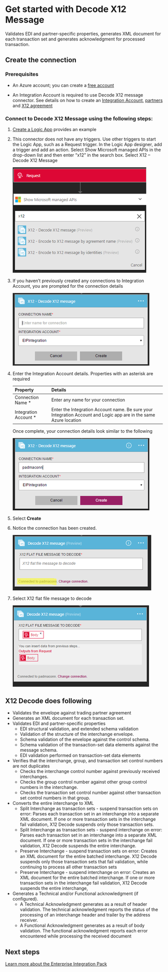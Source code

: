 <properties 
	pageTitle="Learn about Enterprise Integration Pack Decode X12 Message Connctor | Microsoft Azure App Service | Microsoft Azure" 
	description="Learn how to use partners with the Enterprise Integration Pack and Logic apps" 
	services="logic-apps" 
	documentationCenter=".net,nodejs,java"
	authors="padmavc" 
	manager="erikre" 
	editor=""/>

<tags 
	ms.service="logic-apps" 
	ms.workload="integration" 
	ms.tgt_pltfrm="na" 
	ms.devlang="na" 
	ms.topic="article" 
	ms.date="08/15/2016" 
	ms.author="padmavc"/>

# Get started with Decode X12 Message

Validates EDI and partner-specific properties, generates XML document for each transaction set and generates acknowledgment for processed transaction.

## Create the connection

### Prerequisites

* An Azure account; you can create a [free account](https://azure.microsoft.com/free)

* An Integration Account is required to use Decode X12 message connector. See details on how to create an [Integration Account](./app-service-logic-enterprise-integration-create-integration-account.md), [partners](./app-service-logic-enterprise-integration-partners.md) and [X12 agreement](./app-service-logic-enterprise-integration-x12.md)

### Connect to Decode X12 Message using the following steps:

1. [Create a Logic App](./app-service-logic-create-a-logic-app.md) provides an example

2. This connector does not have any triggers. Use other triggers to start the Logic App, such as a Request trigger.  In the Logic App designer, add a trigger and add an action.  Select Show Microsoft managed APIs in the drop-down list and then enter “x12” in the search box.  Select X12 – Decode X12 Message

	![search x12](./media/app-service-logic-enterprise-integration-x12connector/x12decodeimage1.png)  

3. If you haven’t previously created any connections to Integration Account, you are prompted for the connection details

	![integration account connection](./media/app-service-logic-enterprise-integration-x12connector/x12decodeimage4.png) 	

4. Enter the Integration Account details.  Properties with an asterisk are required

	| Property | Details |
	| -------- | ------- |
	| Connection Name * | Enter any name for your connection |
	| Integration Account * | Enter the Integration Account name. Be sure your Integration Account and Logic app are in the same Azure location |

	Once complete, your connection details look similar to the following
	
	![integration account connection created](./media/app-service-logic-enterprise-integration-x12connector/x12decodeimage5.png) 

5. Select **Create**
	
6. Notice the connection has been created.

	![integration account connection details](./media/app-service-logic-enterprise-integration-x12connector/x12decodeimage6.png) 

7. Select X12 flat file message to decode

	![provide mandatory fields](./media/app-service-logic-enterprise-integration-x12connector/x12decodeimage7.png) 

## X12 Decode does following

* Validates the envelope against trading partner agreement
* Generates an XML document for each transaction set.
* Validates EDI and partner-specific properties
	* EDI structural validation, and extended schema validation
	* Validation of the structure of the interchange envelope.
	* Schema validation of the envelope against the control schema.
	* Schema validation of the transaction-set data elements against the message schema.
	* EDI validation performed on transaction-set data elements 
* Verifies that the interchange, group, and transaction set control numbers are not duplicates
	* Checks the interchange control number against previously received interchanges.
	* Checks the group control number against other group control numbers in the interchange.
	* Checks the transaction set control number against other transaction set control numbers in that group.
* Converts the entire interchange to XML 
	* Split Interchange as transaction sets - suspend transaction sets on error: Parses each transaction set in an interchange into a separate XML document. If one or more transaction sets in the interchange fail validation, X12 Decode suspends only those transaction sets.
	* Split Interchange as transaction sets - suspend interchange on error: Parses each transaction set in an interchange into a separate XML document.  If one or more transaction sets in the interchange fail validation, X12 Decode suspends the entire interchange.
	* Preserve Interchange - suspend transaction sets on error: Creates an XML document for the entire batched interchange. X12 Decode suspends only those transaction sets that fail validation, while continuing to process all other transaction sets
	* Preserve Interchange - suspend interchange on error: Creates an XML document for the entire batched interchange. If one or more transaction sets in the interchange fail validation, X12 Decode suspends the entire interchange, 
* Generates a Technical and/or Functional acknowledgment (if configured).
	* A Technical Acknowledgment generates as a result of header validation. The technical acknowledgment reports the status of the processing of an interchange header and trailer by the address receiver.
	* A Functional Acknowledgment generates as a result of body validation. The functional acknowledgment reports each error encountered while processing the received document

## Next steps

[Learn more about the Enterprise Integration Pack](./app-service-logic-enterprise-integration-overview.md "Learn about Enterprise Integration Pack") 


